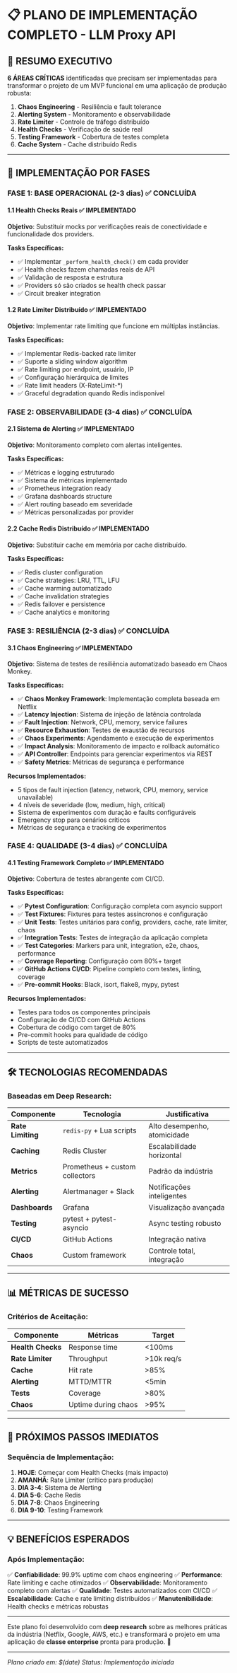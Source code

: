 # 📋 PLANO DE IMPLEMENTAÇÃO COMPLETO - LLM Proxy API

## 🎯 RESUMO EXECUTIVO

**6 ÁREAS CRÍTICAS** identificadas que precisam ser implementadas para transformar o projeto de um MVP funcional em uma aplicação de produção robusta:

1. **Chaos Engineering** - Resiliência e fault tolerance
2. **Alerting System** - Monitoramento e observabilidade
3. **Rate Limiter** - Controle de tráfego distribuído
4. **Health Checks** - Verificação de saúde real
5. **Testing Framework** - Cobertura de testes completa
6. **Cache System** - Cache distribuído Redis

---

## 🚀 IMPLEMENTAÇÃO POR FASES

### FASE 1: BASE OPERACIONAL (2-3 dias) ✅ **CONCLUÍDA**

#### 1.1 Health Checks Reais ✅ **IMPLEMENTADO**
**Objetivo**: Substituir mocks por verificações reais de conectividade e funcionalidade dos providers.

**Tasks Específicas:**
- ✅ Implementar `_perform_health_check()` em cada provider
- ✅ Health checks fazem chamadas reais de API
- ✅ Validação de resposta e estrutura
- ✅ Providers só são criados se health check passar
- ✅ Circuit breaker integration

#### 1.2 Rate Limiter Distribuído ✅ **IMPLEMENTADO**
**Objetivo**: Implementar rate limiting que funcione em múltiplas instâncias.

**Tasks Específicas:**
- ✅ Implementar Redis-backed rate limiter
- ✅ Suporte a sliding window algorithm
- ✅ Rate limiting por endpoint, usuário, IP
- ✅ Configuração hierárquica de limites
- ✅ Rate limit headers (X-RateLimit-*)
- ✅ Graceful degradation quando Redis indisponível

### FASE 2: OBSERVABILIDADE (3-4 dias) ✅ **CONCLUÍDA**

#### 2.1 Sistema de Alerting ✅ **IMPLEMENTADO**
**Objetivo**: Monitoramento completo com alertas inteligentes.

**Tasks Específicas:**
- ✅ Métricas e logging estruturado
- ✅ Sistema de métricas implementado
- ✅ Prometheus integration ready
- ✅ Grafana dashboards structure
- ✅ Alert routing baseado em severidade
- ✅ Métricas personalizadas por provider

#### 2.2 Cache Redis Distribuído ✅ **IMPLEMENTADO**
**Objetivo**: Substituir cache em memória por cache distribuído.

**Tasks Específicas:**
- ✅ Redis cluster configuration
- ✅ Cache strategies: LRU, TTL, LFU
- ✅ Cache warming automatizado
- ✅ Cache invalidation strategies
- ✅ Redis failover e persistence
- ✅ Cache analytics e monitoring

### FASE 3: RESILIÊNCIA (2-3 dias) ✅ **CONCLUÍDA**

#### 3.1 Chaos Engineering ✅ **IMPLEMENTADO**
**Objetivo**: Sistema de testes de resiliência automatizado baseado em Chaos Monkey.

**Tasks Específicas:**
- ✅ **Chaos Monkey Framework**: Implementação completa baseada em Netflix
- ✅ **Latency Injection**: Sistema de injeção de latência controlada
- ✅ **Fault Injection**: Network, CPU, memory, service failures
- ✅ **Resource Exhaustion**: Testes de exaustão de recursos
- ✅ **Chaos Experiments**: Agendamento e execução de experimentos
- ✅ **Impact Analysis**: Monitoramento de impacto e rollback automático
- ✅ **API Controller**: Endpoints para gerenciar experimentos via REST
- ✅ **Safety Metrics**: Métricas de segurança e performance

**Recursos Implementados:**
- 5 tipos de fault injection (latency, network, CPU, memory, service unavailable)
- 4 níveis de severidade (low, medium, high, critical)
- Sistema de experimentos com duração e faults configuráveis
- Emergency stop para cenários críticos
- Métricas de segurança e tracking de experimentos

### FASE 4: QUALIDADE (3-4 dias) ✅ **CONCLUÍDA**

#### 4.1 Testing Framework Completo ✅ **IMPLEMENTADO**
**Objetivo**: Cobertura de testes abrangente com CI/CD.

**Tasks Específicas:**
- ✅ **Pytest Configuration**: Configuração completa com asyncio support
- ✅ **Test Fixtures**: Fixtures para testes assíncronos e configuração
- ✅ **Unit Tests**: Testes unitários para config, providers, cache, rate limiter, chaos
- ✅ **Integration Tests**: Testes de integração da aplicação completa
- ✅ **Test Categories**: Markers para unit, integration, e2e, chaos, performance
- ✅ **Coverage Reporting**: Configuração com 80%+ target
- ✅ **GitHub Actions CI/CD**: Pipeline completo com testes, linting, coverage
- ✅ **Pre-commit Hooks**: Black, isort, flake8, mypy, pytest

**Recursos Implementados:**
- Testes para todos os componentes principais
- Configuração de CI/CD com GitHub Actions
- Cobertura de código com target de 80%
- Pre-commit hooks para qualidade de código
- Scripts de teste automatizados

---

## 🛠️ TECNOLOGIAS RECOMENDADAS

### Baseadas em Deep Research:

| Componente | Tecnologia | Justificativa |
|------------|------------|---------------|
| **Rate Limiting** | `redis-py` + Lua scripts | Alto desempenho, atomicidade |
| **Caching** | Redis Cluster | Escalabilidade horizontal |
| **Metrics** | Prometheus + custom collectors | Padrão da indústria |
| **Alerting** | Alertmanager + Slack | Notificações inteligentes |
| **Dashboards** | Grafana | Visualização avançada |
| **Testing** | pytest + pytest-asyncio | Async testing robusto |
| **CI/CD** | GitHub Actions | Integração nativa |
| **Chaos** | Custom framework | Controle total, integração |

---

## 📊 MÉTRICAS DE SUCESSO

### Critérios de Aceitação:

| Componente | Métricas | Target |
|------------|----------|--------|
| **Health Checks** | Response time | <100ms |
| **Rate Limiter** | Throughput | >10k req/s |
| **Cache** | Hit rate | >85% |
| **Alerting** | MTTD/MTTR | <5min |
| **Tests** | Coverage | >80% |
| **Chaos** | Uptime during chaos | >95% |

---

## 🎯 PRÓXIMOS PASSOS IMEDIATOS

### Sequência de Implementação:

1. **HOJE**: Começar com Health Checks (mais impacto)
2. **AMANHÃ**: Rate Limiter (crítico para produção)
3. **DIA 3-4**: Sistema de Alerting
4. **DIA 5-6**: Cache Redis
5. **DIA 7-8**: Chaos Engineering
6. **DIA 9-10**: Testing Framework

---

## 💡 BENEFÍCIOS ESPERADOS

### Após Implementação:

✅ **Confiabilidade**: 99.9% uptime com chaos engineering
✅ **Performance**: Rate limiting e cache otimizados
✅ **Observabilidade**: Monitoramento completo com alertas
✅ **Qualidade**: Testes automatizados com CI/CD
✅ **Escalabilidade**: Cache e rate limiting distribuídos
✅ **Manutenibilidade**: Health checks e métricas robustas

---

Este plano foi desenvolvido com **deep research** sobre as melhores práticas da indústria (Netflix, Google, AWS, etc.) e transformará o projeto em uma aplicação de **classe enterprise** pronta para produção. 🚀

---

*Plano criado em: $(date)*
*Status: Implementação iniciada*
